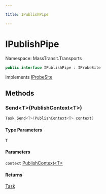 ```yaml
---

title: IPublishPipe

---
```


# IPublishPipe

Namespace: MassTransit.Transports

```csharp
public interface IPublishPipe : IProbeSite
```

Implements [IProbeSite](../masstransit/iprobesite)

## Methods

### **Send\<T\>(PublishContext\<T\>)**

```csharp
Task Send<T>(PublishContext<T> context)
```

#### Type Parameters

`T`<br/>

#### Parameters

`context` [PublishContext\<T\>](../masstransit/publishcontext-1)<br/>

#### Returns

[Task](https://learn.microsoft.com/en-us/dotnet/api/system.threading.tasks.task)<br/>
